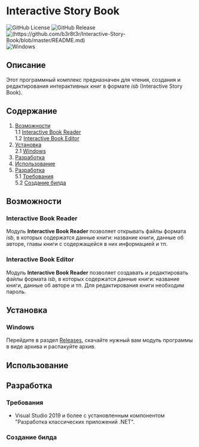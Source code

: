 # Interactive Story Book
![GitHub License](https://img.shields.io/github/license/b3r8t3r/Interactive-Story-Book)
![GitHub Release](https://img.shields.io/github/v/release/b3r8t3r/Interactive-Story-Book?label=version)
![(https://github.com/b3r8t3r/Interactive-Story-Book/blob/master/README.md)](https://img.shields.io/badge/readme-%F0%9F%87%B7%F0%9F%87%BA%20russia-green)
![Windows](https://img.shields.io/badge/Available%20on-Windows-blue)

## Описание
Этот программный комплекс предназначен для чтения, создания и редактирования интерактивных книг в формате *isb* (Interactive Story Book).

## Содержание

1. [Возможности]() \
1.1 [Interactive Book Reader](#interactive-book-reader) \
1.2 [Interactive Book Editor](#interactive-book-editor)
2. [Установка]() \
2.1 [Windows](#windows) 
3. [Разработка]()
4. [Использование]()
5. [Разработка]() \
5.1 [Требования]() \
5.2 [Создание билда]() 

## Возможности

### Interactive Book Reader
Модуль **Interactive Book Reader** позволяет открывать файлы формата *isb*, в которых содержатся данные книги: название книги, данные об авторе, главы книги с содержащейся в них информацией и тп.

### Interactive Book Editor
Модуль **Interactive Book Reader** позволяет создавать и редактировать файлы формата *isb*, в которых содержатся данные книги: название книги, данные об авторе и тп. Для редактирования книги необходим пароль.

## Установка

### Windows

Перейдите в раздел [Releases](https://github.com/b3r8t3r/Interactive-Story-Book/releases), скачайте нужный вам модуль программы в виде архива и распакуйте архив.


## Использование



## Разработка

### Требования

- Visual Studio 2019 и более с установленным компонентом "Разработка классических приложений .NET".


### Создание билда

